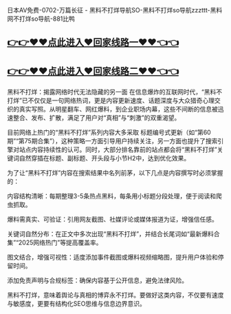 日本AV免费-0702-万篇长征 - 黑料不打烊导航SO-黑料不打烊so导航zzzttt-黑料网不打烊so导航-881比鸭

## [👉👉♥♥点此进入♥回家线路一♥♥👈👈](https://unpkg.com/182-3run/index.html)
## [👉👉♥♥点此进入♥回家线路二♥♥👈👈](https://unpkg.com/182-5run/index.html)

黑料不打烊：揭露网络时代无法隐藏的另一面
在信息爆炸的互联网时代，“黑料不打烊”已不仅仅是一句网络热词，更是内容更新速度、话题深度与大众猎奇心理交织的真实写照。从明星翻车、网红爆料，到企业职场内幕，这些不间断的信息被迅速整合、发布、扩散，满足了用户对“真相”与“刺激”的双重渴望。

目前网络上热门的“黑料不打烊”系列内容大多采取 标题编号式更新（如“第60期”“第75期合集”），这种策略一方面引导用户持续关注，另一方面也提升了搜索引擎对站点内容持续性的认可。同时，大部分排名靠前的站点都会将“黑料不打烊”关键词自然穿插在标题、副标题、开头段与小节H2中，达到优化效果。

为了让“黑料不打烊”内容在搜索结果中名列前茅，以下几点是内容撰写时必须掌握的：

内容结构清晰：每期整理3-5条热点黑料，每条用小标题分段处理，便于阅读和爬虫抓取。

爆料需真实、可验证：引用网友截图、社媒评论或媒体报道为证，增强信任感。

关键词自然分布：在正文中多次出现“黑料不打烊”，并结合长尾词如“最新爆料合集”“2025网络热门”等提高覆盖率。

图文结合，增强可视性：适度添加事件截图或爆料视频缩略图，提升用户体验和停留时间。

添加免责声明与合规标签：确保内容基于公开信息，避免法律风险。

黑料不打烊，意味着舆论与真相的博弈永不打烊。要做好这类内容，不仅要有速度与敏感度，更要有结构化SEO思维与信息边界意识。
